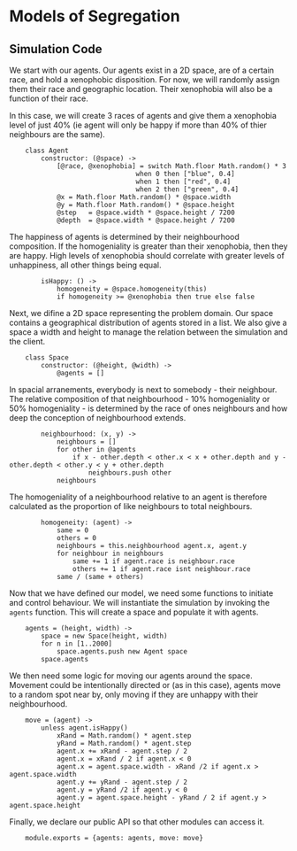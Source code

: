 # Models of Segregation

## Simulation Code


We start with our agents.  Our agents exist in a 2D space, are of a certain race, and hold a xenophobic disposition.  For now, we will randomly assign them their race and geographic location. Their xenophobia will also be a function of their race.

In this case, we will create 3 races of agents and give them a xenophobia level of just 40% (ie agent will only be happy if more than 40% of thier neighbours are the same).


		class Agent
			constructor: (@space) ->
				[@race, @xenophobia] = switch Math.floor Math.random() * 3
									when 0 then ["blue", 0.4]
									when 1 then ["red", 0.4]
									when 2 then ["green", 0.4]
				@x = Math.floor Math.random() * @space.width
				@y = Math.floor Math.random() * @space.height
				@step 	= @space.width * @space.height / 7200
				@depth 	= @space.width * @space.height / 7200


The happiness of agents is determined by their neighbourhood composition.  If the homogeniality is greater than their xenophobia, then they are happy.  High levels of xenophobia should correlate with greater levels of unhappiness, all other things being equal.


			isHappy: () ->
				homogeneity = @space.homogeneity(this)
				if homogeneity >= @xenophobia then true else false


Next, we difine a 2D space representing the problem domain. Our space contains a geographical distribution of agents stored in a list.  We also give a space a width and height to manage the relation between the simulation and the client.


		class Space
			constructor: (@height, @width) ->
				@agents = []


In spacial arranements, everybody is next to somebody - their neighbour.  The relative composition of that neighbourhood - 10% homogeniality or 50% homogeniality - is determined by the race of ones neighbours and how deep the conception of neighbourhood extends.


			neighbourhood: (x, y) ->
				neighbours = []
				for other in @agents
					if x - other.depth < other.x < x + other.depth and y - other.depth < other.y < y + other.depth
						neighbours.push other
				neighbours


The homogeniality of a neighbourhood relative to an agent is therefore calculated as the proportion of like neighbours to total neighbours.


			homogeneity: (agent) ->
				same = 0
				others = 0
				neighbours = this.neighbourhood agent.x, agent.y
				for neighbour in neighbours
					same += 1 if agent.race is neighbour.race
					others += 1 if agent.race isnt neighbour.race
				same / (same + others)


Now that we have defined our model, we need some functions to initiate and control behaviour.  We will instantiate the simulation by invoking the `agents` function.  This will create a space and populate it with agents.


		agents = (height, width) ->
			space = new Space(height, width)
			for n in [1..2000]
				space.agents.push new Agent space 
			space.agents


We then need some logic for moving our agents around the space.  Movement could be intentionally directed or (as in this case), agents move to a random spot near by, only moving if they are unhappy with their neighbourhood.


		move = (agent) ->
			unless agent.isHappy()
				xRand = Math.random() * agent.step
				yRand = Math.random() * agent.step
				agent.x += xRand - agent.step / 2
				agent.x = xRand / 2 if agent.x < 0
				agent.x = agent.space.width - xRand /2 if agent.x > agent.space.width
				agent.y += yRand - agent.step / 2
				agent.y = yRand /2 if agent.y < 0
				agent.y = agent.space.height - yRand / 2 if agent.y > agent.space.height


Finally, we declare our public API so that other modules can access it.


		module.exports = {agents: agents, move: move}